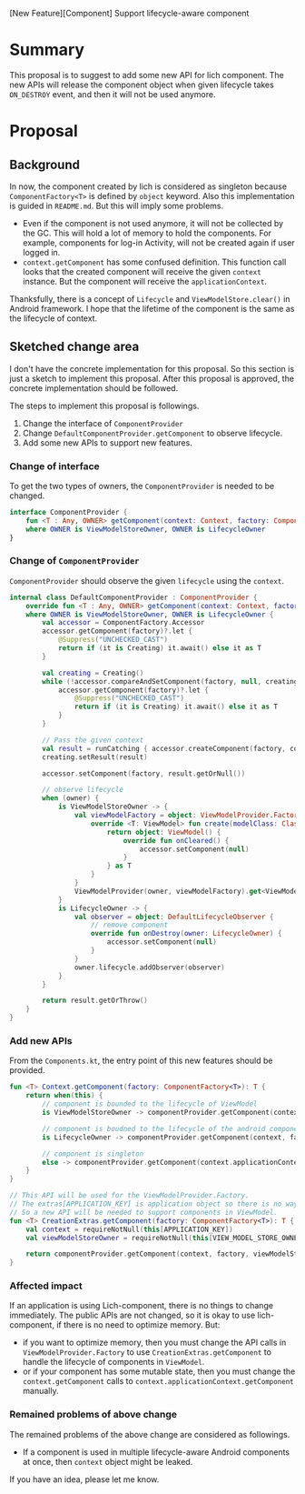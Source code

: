 [New Feature][Component] Support lifecycle-aware component

# Summary

This proposal is to suggest to add some new API for lich component. The new APIs will release the component object when given lifecycle takes `ON_DESTROY` event, and then it will not be used anymore.

# Proposal

## Background

In now, the component created by lich is considered as singleton because `ComponentFactory<T>` is defined by `object` keyword. Also this implementation is guided in `README.md`. But this will imply some problems.

- Even if the component is not used anymore, it will not be collected by the GC. This will hold a lot of memory to hold the components. For example, components for log-in Activity, will not be created again if user logged in.
- `context.getComponent` has some confused definition. This function call looks that the created component will receive the given `context` instance. But the component will receive the `applicationContext`.

Thanksfully, there is a concept of `Lifecycle` and `ViewModelStore.clear()` in Android framework. I hope that the lifetime of the component is the same as the lifecycle of context.

## Sketched change area

I don't have the concrete implementation for this proposal. So this section is just a sketch to implement this proposal. After this proposal is approved, the concrete implementation should be followed.

The steps to implement this proposal is followings.

1. Change the interface of `ComponentProvider`
2. Change `DefaultComponentProvider.getComponent` to observe lifecycle.
3. Add some new APIs to support new features.

### Change of interface

To get the two types of owners, the `ComponentProvider` is needed to be changed.

```kotlin
interface ComponentProvider {
    fun <T : Any, OWNER> getComponent(context: Context, factory: ComponentFactory<T>, owner: OWNER?) : T
    where OWNER is ViewModelStoreOwner, OWNER is LifecycleOwner
}
```

### Change of `ComponentProvider`

`ComponentProvider` should observe the given `lifecycle` using the `context`.

```kotlin
internal class DefaultComponentProvider : ComponentProvider {
    override fun <T : Any, OWNER> getComponent(context: Context, factory: ComponentFactory<T>, owner: OWNER?) : T 
    where OWNER is ViewModelStoreOwner, OWNER is LifecycleOwner {
        val accessor = ComponentFactory.Accessor
        accessor.getComponent(factory)?.let {
            @Suppress("UNCHECKED_CAST")
            return if (it is Creating) it.await() else it as T
        }

        val creating = Creating()
        while (!accessor.compareAndSetComponent(factory, null, creating)) {
            accessor.getComponent(factory)?.let {
                @Suppress("UNCHECKED_CAST")
                return if (it is Creating) it.await() else it as T
            }
        }

        // Pass the given context
        val result = runCatching { accessor.createComponent(factory, context) }
        creating.setResult(result)

        accessor.setComponent(factory, result.getOrNull())

        // observe lifecycle
        when (owner) {
            is ViewModelStoreOwner -> {
                val viewModelFactory = object: ViewModelProvider.Factory {
                    override <T: ViewModel> fun create(modelClass: Class<T>) {
                        return object: ViewModel() {
                            override fun onCleared() {
                                accessor.setComponent(null)
                            }
                        } as T
                    }
                }
                ViewModelProvider(owner, viewModelFactory).get<ViewModel>()
            }
            is LifecycleOwner -> {
                val observer = object: DefaultLifecycleObserver {
                    // remove component
                    override fun onDestroy(owner: LifecycleOwner) {
                        accessor.setComponent(null)
                    }
                }
                owner.lifecycle.addObserver(observer)
            } 
        }

        return result.getOrThrow()
    }
}
```

### Add new APIs

From the `Components.kt`, the entry point of this new features should be provided.

```kotlin
fun <T> Context.getComponent(factory: ComponentFactory<T>): T {
    return when(this) {
        // component is bounded to the lifecycle of ViewModel
        is ViewModelStoreOwner -> componentProvider.getComponent(context.applicationContext, factory, this)

        // component is boudned to the lifecycle of the android component
        is LifecycleOwner -> componentProvider.getComponent(context, factory, this)

        // component is singleton
        else -> componentProvider.getComponent(context.applicationContext, factory, null)
    }
}

// This API will be used for the ViewModelProvider.Factory. 
// The extras[APPLICATION_KEY] is application object so there is no way to determine whether the given context is bounded to lifecylce.
// So a new API will be needed to support components in ViewModel.
fun <T> CreationExtras.getComponent(factory: ComponentFactory<T>): T {
    val context = requireNotNull(this[APPLICATION_KEY])
    val viewModelStoreOwner = requireNotNull(this[VIEW_MODEL_STORE_OWNER_KEY])

    return componentProvider.getComponent(context, factory, viewModelStoreOwner)
}
```

### Affected impact

If an application is using Lich-component, there is no things to change immediately. The public APIs are not changed, so it is okay to use lich-component, if there is no need to optimize memory. But:

- if you want to optimize memory, then you must change the API calls in `ViewModelProvider.Factory` to use `CreationExtras.getComponent` to handle the lifecycle of components in `ViewModel`.
- or if your component has some mutable state, then you must change the `context.getComponent` calls to `context.applicationContext.getComponent` manually.

### Remained problems of above change

The remained problems of the above change are considered as followings.

- If a component is used in multiple lifecycle-aware Android components at once, then `context` object might be leaked.

If you have an idea, please let me know.